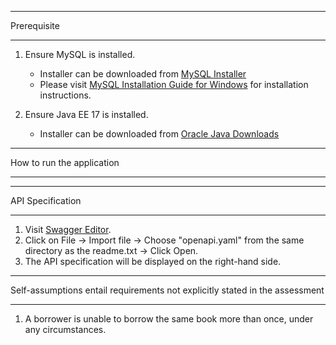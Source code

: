 ************
Prerequisite
************

1. Ensure MySQL is installed.
   - Installer can be downloaded from [MySQL Installer](https://dev.mysql.com/downloads/installer/)
   - Please visit [MySQL Installation Guide for Windows](https://dev.mysql.com/doc/mysql-installation-excerpt/5.7/en/mysql-installer.html) for installation instructions.

2. Ensure Java EE 17 is installed.
   - Installer can be downloaded from [Oracle Java Downloads](https://www.oracle.com/java/technologies/downloads/#java17)

**************************
How to run the application
**************************

******************
API Specification
******************

1. Visit [Swagger Editor](https://editor.swagger.io).
2. Click on File -> Import file -> Choose "openapi.yaml" from the same directory as the readme.txt -> Click Open.
3. The API specification will be displayed on the right-hand side.

****************************************************************************
Self-assumptions entail requirements not explicitly stated in the assessment
****************************************************************************

1. A borrower is unable to borrow the same book more than once, under any circumstances.